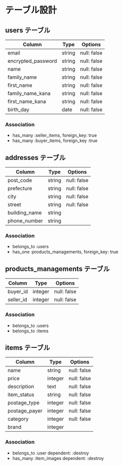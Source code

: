 # テーブル設計

## users テーブル

| Column             | Type   | Options     |
| --------           | ------ | ----------- |
| email              | string | null: false |
| encrypted_password | string | null: false |
| name               | string | null: false |
| family_name        | string | null: false |
| first_name         | string | null: false |
| family_name_kana   | string | null: false |
| first_name_kana    | string | null: false |
| birth_day          | date   | null: false |

### Association
- has_many :seller_items, foreign_key: true
- has_many :buyer_items, foreign_key :true

## addresses テーブル
| Column            | Type   | Options     |
| --------          | ------ | ----------- |
| post_code         | string | null: false |
| prefecture        | string | null: false |
| city              | string | null: false |
| street            | string | null: false |
| building_name     | string |             |
| phone_number      | string |             |

### Association
- belongs_to :users
- has_one :products_managements, foreign_key: true

## products_managements テーブル
| Column            | Type    | Options     |
| --------          | ------  | ----------- |
| buyer_id          | integer | null: false |
| seller_id         | integer | null: false |


### Association
- belongs_to :users
- belongs_to :items

## items テーブル
| Column           | Type       | Options                        |
| --------         | ------     | -----------                    |
| name             | string     | null: false                    |
| price            | integer    | null: false                    |
| description      | text       | null: false                    |
| item_status      | string     | null: false                    |
| postage_type     | integer    | null: false                    |
| postage_payer    | integer    | null: false                    |
| category         | integer    | null: false                    |
| brand            | integer    |                                |

### Association
- belongs_to :user dependent: :destroy
- has_many :item_images dependent: :destroy